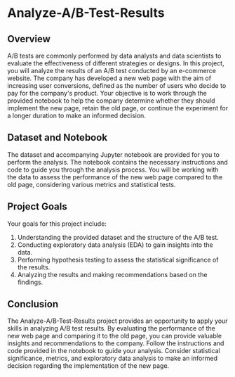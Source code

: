 # Analyze-A/B-Test-Results

## Overview
A/B tests are commonly performed by data analysts and data scientists to evaluate the effectiveness of different strategies or designs. In this project, you will analyze the results of an A/B test conducted by an e-commerce website. The company has developed a new web page with the aim of increasing user conversions, defined as the number of users who decide to pay for the company's product. Your objective is to work through the provided notebook to help the company determine whether they should implement the new page, retain the old page, or continue the experiment for a longer duration to make an informed decision.

## Dataset and Notebook
The dataset and accompanying Jupyter notebook are provided for you to perform the analysis. The notebook contains the necessary instructions and code to guide you through the analysis process. You will be working with the data to assess the performance of the new web page compared to the old page, considering various metrics and statistical tests.

## Project Goals
Your goals for this project include:

1. Understanding the provided dataset and the structure of the A/B test.
2. Conducting exploratory data analysis (EDA) to gain insights into the data.
3. Performing hypothesis testing to assess the statistical significance of the results.
4. Analyzing the results and making recommendations based on the findings.

## Conclusion
The Analyze-A/B-Test-Results project provides an opportunity to apply your skills in analyzing A/B test results. By evaluating the performance of the new web page and comparing it to the old page, you can provide valuable insights and recommendations to the company. Follow the instructions and code provided in the notebook to guide your analysis. Consider statistical significance, metrics, and exploratory data analysis to make an informed decision regarding the implementation of the new page.
